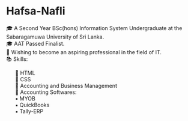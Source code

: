 # Hafsa-Nafli

🎓 A Second Year BSc(hons) Information System Undergraduate at the Sabaragamuwa University of Sri Lanka.<br>
🎓 AAT Passed Finalist. <br>
🚀 Wishing to become an aspiring professional in the field of IT. <br>
📚 Skills: <br>
<ul>
  🔹 HTML<br>
  🔹 CSS<br>
  🔹 Accounting and Business Management <br>
  🔹 Accounting Softwares: <br>
      ▪️ MYOB <br>
      ▪️ QuickBooks <br>
      ▪️ Tally-ERP <br>
</ul>


